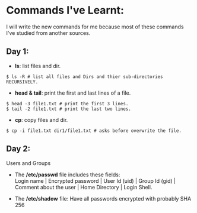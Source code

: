 # Commands I've Learnt:
I will write the new commands for me because most of these commands I've studied from another sources.
## Day 1:

- **ls**: list files and dir.
```shell
$ ls -R # list all files and Dirs and thier sub-directories RECURSIVELY.
```

- **head & tail**: print the first and last lines of a file.
```shell
$ head -3 file1.txt # print the first 3 lines.
$ tail -2 file1.txt # print the last two lines.
```

- **cp**: copy files and dir.
```shell
$ cp -i file1.txt dir1/file1.txt # asks before overwrite the file.
```

## Day 2:
Users and Groups
- The **/etc/passwd** file includes these fields: <br>
Login name | Encrypted password | User Id (uid) | Group Id (gid) | Comment about the user | Home Directory | Login Shell.

- The **/etc/shadow** file: Have all passwords encrypted with probably SHA 256 

